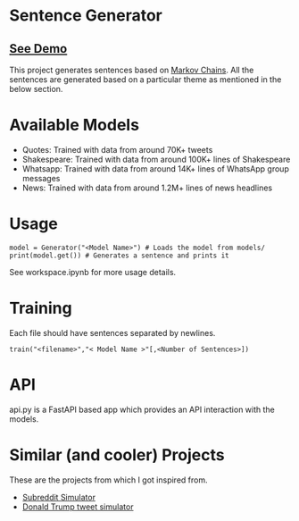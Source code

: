 # Sentence Generator

## [See Demo](https://sentencesimulator.web.app/)

This project generates sentences based on [Markov Chains](https://en.wikipedia.org/wiki/Markov_chain).
All the sentences are generated based on a particular theme as mentioned in the below section.

# Available Models

- Quotes: Trained with data from around 70K+ tweets
- Shakespeare: Trained with data from around 100K+ lines of Shakespeare
- Whatsapp: Trained with data from around 14K+ lines of WhatsApp group messages
- News: Trained with data from around 1.2M+ lines of news headlines

# Usage

```
model = Generator("<Model Name>") # Loads the model from models/
print(model.get()) # Generates a sentence and prints it
```

See workspace.ipynb for more usage details.

# Training

Each file should have sentences separated by newlines.

```
train("<filename>","< Model Name >"[,<Number of Sentences>])
```

# API

api.py is a FastAPI based app which provides an API interaction with the models.

# Similar (and cooler) Projects
These are the projects from which I got inspired from.
 - [Subreddit Simulator](https://www.reddit.com/r/SubredditSimulator/)
 - [Donald Trump tweet simulator](https://filiph.github.io/markov/)
